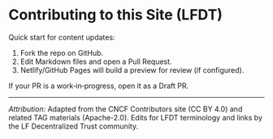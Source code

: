 # Contributing to this Site (LFDT)

Quick start for content updates:
1. Fork the repo on GitHub.
2. Edit Markdown files and open a Pull Request.
3. Netlify/GitHub Pages will build a preview for review (if configured).

If your PR is a work‑in‑progress, open it as a Draft PR.


---
*Attribution:* Adapted from the CNCF Contributors site (CC BY 4.0) and related TAG materials (Apache-2.0). 
Edits for LFDT terminology and links by the LF Decentralized Trust community.

